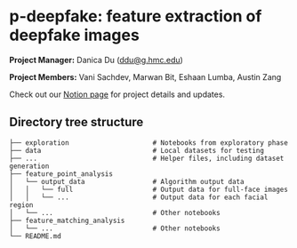 # p-deepfake: feature extraction of deepfake images
**Project Manager:** Danica Du (ddu@g.hmc.edu)

**Project Members:** Vani Sachdev, Marwan Bit, Eshaan Lumba, Austin Zang

Check out our [Notion page](https://flat-chanter-957.notion.site/P-Deepfake-7e47a5b07edf47f9b0cf05434c216a4e) for project details and updates.

## Directory tree structure
    ├── exploration                     # Notebooks from exploratory phase
    ├── data                            # Local datasets for testing
    ├── ...                             # Helper files, including dataset generation
    ├── feature_point_analysis 
    │   └── output_data                 # Algorithm output data
    │   │   └── full                    # Output data for full-face images
    │   │   └── ...                     # Output data for each facial region   
    │   └── ...                         # Other notebooks
    ├── feature_matching_analysis
    │   └── ...                         # Other notebooks 
    └── README.md